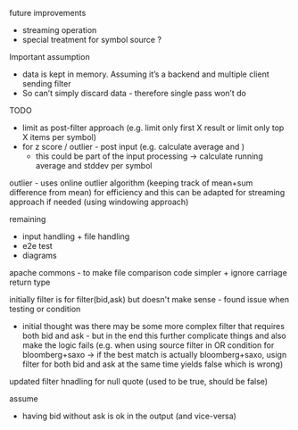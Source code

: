 
future improvements
- streaming operation
- special treatment for symbol source  ?


Important assumption
- data is kept in memory. Assuming it’s a backend and multiple client sending filter
- So can’t simply discard data - therefore single pass won’t do


TODO
- limit as post-filter approach (e.g. limit only first X result or limit only top X items per symbol)
- for z score / outlier - post input (e.g. calculate average and )
    - this could be part of the input processing -> calculate running average and stddev per symbol

outlier - uses online outlier algorithm (keeping track of mean+sum difference from mean) for efficiency 
and this can be adapted for streaming approach if needed (using windowing approach)


remaining
- input handling + file handling
- e2e test
- diagrams 


apache commons - to make file comparison code simpler + ignore carriage return type

initially filter is for filter(bid,ask) but doesn't make sense - found issue when testing or condition
- initial thought was there may be some more complex filter that requires both bid and ask - but in the end this
  further complicate things and also make the logic fails (e.g. when using source filter in OR condition for 
  bloomberg+saxo -> if the best match is actually bloomberg+saxo, usign filter for both bid and ask at the same time yields
  false which is wrong)


updated filter hnadling for null quote (used to be true, should be false)


assume
- having bid without ask is ok in the output (and vice-versa)
